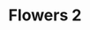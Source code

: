 ---
weight: 1
images:
- /images/photos/20230620 - Sortie Nocturne - Stéphane G. - 0040.jpg
title: Flowers 2
tags:
- street
- archive
---